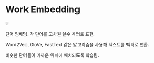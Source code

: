 # Work Embedding

<aside>
💡

단어 임베딩.
각 단어를 고차원 실수 벡터로 표현.

Word2Vec, GloVe, FastText 같은 알고리즘을 사용해 텍스트를 벡터로 변환.

비슷한 단어들이 가까운 위치에 배치되도록 학습됨.

</aside>